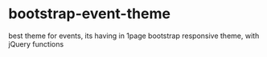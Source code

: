 # bootstrap-event-theme
best theme for events, its having in 1page bootstrap responsive theme, with jQuery functions 
